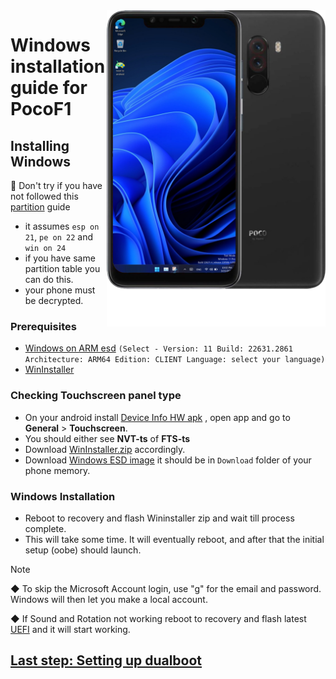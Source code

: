 <img align="right" src="beryllium.png" width="350" alt="Windows installation on beryllium">

# Windows installation guide for PocoF1

## Installing Windows
:no_entry_sign: Don't try if you have not followed this [partition](NEW1-partition.md) guide
- it assumes `esp on 21`, `pe on 22` and `win on 24`
- if you have same partition table you can do this.
- your phone must be decrypted.

### Prerequisites
- [Windows on ARM esd](https://worproject.com/esd) `(Select - Version: 11 Build: 22631.2861 Architecture: ARM64 Edition: CLIENT Language: select your language)`
- [WinInstaller](https://github.com/Kumar-Jy/Windows-in-PocoF1-Without-PC/releases/tag/Win-Installar)

    

### Checking Touchscreen panel type
- On your android install [Device Info HW apk](https://play.google.com/store/apps/details?id=ru.andr7e.deviceinfohw&pcampaignid=web_share) , open app and go to **General** > **Touchscreen**.
- You should either see **NVT-ts** of **FTS-ts**
- Download [WinInstaller.zip](https://github.com/Kumar-Jy/Windows-in-PocoF1-Without-PC/releases/tag/Win-Installar) accordingly.
- Download [Windows ESD image](https://worproject.com/esd) it should be in `Download` folder of your phone memory.

### Windows Installation
- Reboot to recovery and flash Wininstaller zip and wait till process complete.
- This will take some time. It will eventually reboot, and after that the initial setup (oobe) should launch.


> [!Note]
> ◆ To skip the Microsoft Account login, use "g" for the email and password. Windows will then let you make a local account.
>
> ◆ If Sound and Rotation not working reboot to recovery and flash latest [UEFI](https://github.com/n00b69/woa-beryllium/releases/tag/UEFI) and it will start working.

## [Last step: Setting up dualboot](/guide/dualboot.md)













